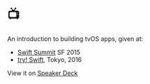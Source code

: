 # 📺

An introduction to building tvOS apps, given at:

- [Swift Summit][1] SF 2015
- [try! Swift][3], Tokyo, 2016

View it on [Speaker Deck][2]

[1]: https://www.swiftsummit.com
[2]: https://speakerdeck.com/neonichu/-31
[3]: http://www.tryswiftconf.com
